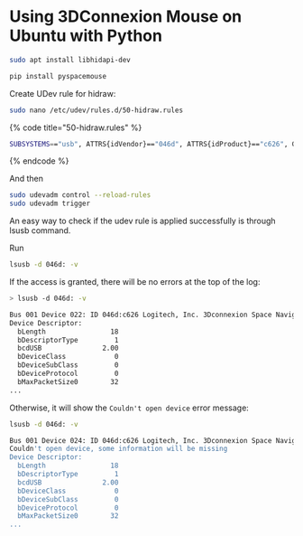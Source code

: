 # Using 3DConnexion Mouse on Ubuntu with Python

```bash
sudo apt install libhidapi-dev
```

```bash
pip install pyspacemouse
```



Create UDev rule for hidraw:

```bash
sudo nano /etc/udev/rules.d/50-hidraw.rules
```

{% code title="50-hidraw.rules" %}
```bash
SUBSYSTEMS=="usb", ATTRS{idVendor}=="046d", ATTRS{idProduct}=="c626", GROUP:="users", MODE:="0666"
```
{% endcode %}

And then

```bash
sudo udevadm control --reload-rules
sudo udevadm trigger
```





An easy way to check if the udev rule is applied successfully is through lsusb command.

Run

```bash
lsusb -d 046d: -v
```



If the access is granted, there will be no errors at the top of the log:

```bash
> lsusb -d 046d: -v

Bus 001 Device 022: ID 046d:c626 Logitech, Inc. 3Dconnexion Space Navigator 3D Mouse
Device Descriptor:
  bLength                18
  bDescriptorType         1
  bcdUSB               2.00
  bDeviceClass            0 
  bDeviceSubClass         0 
  bDeviceProtocol         0 
  bMaxPacketSize0        32
...
```



Otherwise, it will show the `Couldn't open device` error message:

```bash
lsusb -d 046d: -v

Bus 001 Device 024: ID 046d:c626 Logitech, Inc. 3Dconnexion Space Navigator 3D Mouse
Couldn't open device, some information will be missing
Device Descriptor:
  bLength                18
  bDescriptorType         1
  bcdUSB               2.00
  bDeviceClass            0 
  bDeviceSubClass         0 
  bDeviceProtocol         0 
  bMaxPacketSize0        32
...
```





